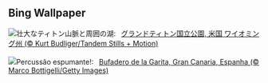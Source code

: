 ## Bing Wallpaper
![](https://www.bing.com/th?id=OHR.TetonSunrise_JA-JP5515131695_UHD.jpg&w=1000)壮大なティトン山脈と周囲の湖:&nbsp;&ensp;[グランドティトン国立公園, 米国 ワイオミング州 (© Kurt Budliger/Tandem Stills + Motion)](https://www.bing.com/th?id=OHR.TetonSunrise_JA-JP5515131695_UHD.jpg)
<br><br/>
![](https://www.bing.com/th?id=OHR.RegataSanGines_PT-BR4759271274_UHD.jpg&w=1000)Percussão espumante!:&nbsp;&ensp;[Bufadero de la Garita, Gran Canaria, Espanha (© Marco Bottigelli/Getty Images)](https://www.bing.com/th?id=OHR.RegataSanGines_PT-BR4759271274_UHD.jpg)
<br><br/>
